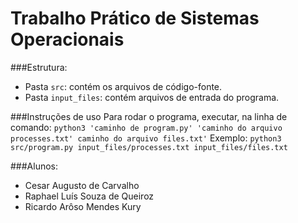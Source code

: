# Trabalho Prático de Sistemas Operacionais

###Estrutura: 
- Pasta `src`: contém os arquivos de código-fonte.
- Pasta `input_files`: contém arquivos de entrada do programa.

###Instruções de uso
Para rodar o programa, executar, na linha de comando:
`python3 'caminho de program.py' 'caminho do arquivo processes.txt' caminho do arquivo files.txt'`
Exemplo:
`python3 src/program.py input_files/processes.txt input_files/files.txt`

###Alunos:
- Cesar Augusto de Carvalho
- Raphael Luís Souza de Queiroz
- Ricardo Arôso Mendes Kury